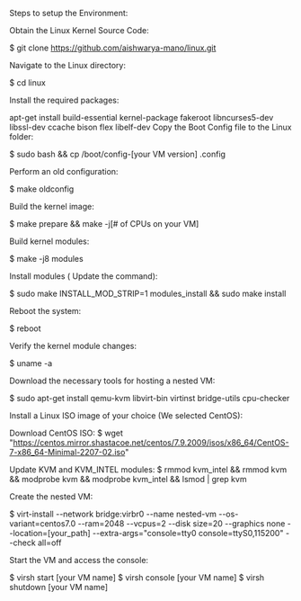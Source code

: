 Steps to setup the Environment:

Obtain the Linux Kernel Source Code:

$ git clone https://github.com/aishwarya-mano/linux.git

Navigate to the Linux directory:

$ cd linux


Install the required packages:

apt-get install build-essential kernel-package fakeroot libncurses5-dev libssl-dev ccache bison flex libelf-dev 
Copy the Boot Config file to the Linux folder:

$ sudo bash && cp /boot/config-[your VM version] .config

Perform an old configuration:

$ make oldconfig

Build the kernel image:

$ make prepare && make -j[# of CPUs on your VM]

Build kernel modules:

$ make -j8 modules

Install modules ( Update the command):

$ sudo make INSTALL_MOD_STRIP=1 modules_install && sudo make install

Reboot the system:

$ reboot

Verify the kernel module changes:

$ uname -a

 Download the necessary tools for hosting a nested VM:

$ sudo apt-get install qemu-kvm libvirt-bin virtinst bridge-utils cpu-checker

 Install a Linux ISO image of your choice (We selected CentOS):

Download CentOS ISO:
$ wget "https://centos.mirror.shastacoe.net/centos/7.9.2009/isos/x86_64/CentOS-7-x86_64-Minimal-2207-02.iso"

Update KVM and KVM_INTEL modules:
$ rmmod kvm_intel && rmmod kvm && modprobe kvm && modprobe kvm_intel && lsmod | grep kvm

Create the nested VM:

$ virt-install --network bridge:virbr0 --name nested-vm --os-variant=centos7.0 --ram=2048 --vcpus=2 --disk size=20 --graphics none --location=[your_path] --extra-args="console=tty0 console=ttyS0,115200" --check all=off

Start the VM and access the console:

$ virsh start [your VM name]
$ virsh console [your VM name]
$ virsh shutdown [your VM name]
